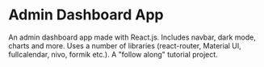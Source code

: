 # Admin Dashboard App

An admin dashboard app made with React.js. Includes navbar, dark mode, charts and more. Uses a number of libraries (react-router, Material UI, fullcalendar, nivo, formik etc.). A "follow along" tutorial project.
